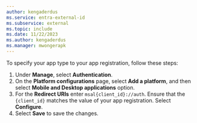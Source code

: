 ```yaml
---
author: kengaderdus
ms.service: entra-external-id
ms.subservice: external
ms.topic: include
ms.date: 11/22/2023
ms.author: kengaderdus
ms.manager: mwongerapk
---
```


To specify your app type to your app registration, follow these steps:

1. Under **Manage**, select **Authentication**.
1. On the **Platform configurations** page, select **Add a platform**, and then select **Mobile and Desktop applications** option.
1. For the **Redirect URIs** enter `msal{client_id}://auth`. Ensure that the `{client_id}` matches the value of your app registration. Select **Configure**.
1. Select **Save** to save the changes.
